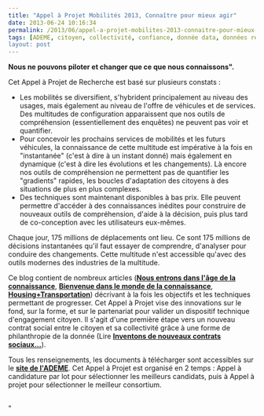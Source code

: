 ```yaml
---
title: "Appel à Projet Mobilités 2013, Connaître pour mieux agir"
date: 2013-06-24 10:16:34
permalink: /2013/06/appel-a-projet-mobilites-2013-connaitre-pour-mieux-agir.html
tags: [ADEME, citoyen, collectivité, confiance, donnée data, données réelles, Energie, gouvernance, management de la mobilité, philanthropie, qualité de l'air, Service de mobilité, transparence]
layout: post
---
```


<p style="text-align: justify"><strong>Nous ne pouvons piloter et changer que ce que nous connaissons".</strong></p> <p style=""text-align: justify"">Cet Appel à Projet de Recherche est basé sur plusieurs constats :</p> <ul> <li>Les mobilités se diversifient, s'hybrident principalement au niveau des usages, mais également au niveau de l'offre de véhicules et de services. Des multitudes de configuration apparaissent que nos outils de compréhension (essentiellement des enquêtes) ne peuvent pas voir et quantifier.</li> <li>Pour concevoir les prochains services de mobilités et les futurs véhicules, la connaissance de cette multitude est impérative à la fois en "instantanée" (c'est à dire à un instant donné) mais également en dynamique (c'est à dire les évolutions et les changements). Là encore nos outils de compréhension ne permettent pas de quantifier les "gradients" rapides, les boucles d'adaptation des citoyens à des situations de plus en plus complexes.</li> <li>Des techniques sont maintenant disponibles à bas prix. Elle peuvent permettre d'accéder à des connaissances inédites pour construire de nouveaux outils de compréhension, d'aide à la décision, puis plus tard de co-conception avec les utilisateurs eux-mêmes. </li></ul>  <!--more-->    <p style=""text-align: justify"">Chaque jour, 175 millions de déplacements ont lieu. Ce sont 175 millions de décisions instantanées qu'il faut essayer de comprendre, d'analyser pour conduire des changements. Cette multitude n'est accessible qu'avec des outils modernes des industries de la multitude.</p> <p style=""text-align: justify"">Ce blog contient de nombreux articles (<strong><a href="https://gabrielplassat.github.io/transportsdufutur/2011/09/nous-entrons-dans-lage-de-la-connaissance-des-mobilites.html"" target=""_blank"">Nous entrons dans l'âge de la connaissance</a></strong>, <strong><a href="https://gabrielplassat.github.io/transportsdufutur/2012/02/bienvenue-dans-le-monde-de-la-connaissance-des-mobilites-quand-savoir-permet-ensuite-de-prevoir-dorg.html"" target=""_blank"">Bienvenue dans le monde de la connaissance</a></strong>, <strong><a href="https://gabrielplassat.github.io/transportsdufutur/2011/04/housing-transportation-un-outil-puissant-daide-a-la-decision-pour-les-menages-les-collectivites-les.html"" target=""_blank"">Housing+Transportation</a></strong>) décrivant à la fois les objectifs et les techniques permettant de progresser. Cet Appel à Projet vise des innovations sur le fond, sur la forme, et sur le partenariat pour valider un dispositif technique d'engagement citoyen. Il s'agit d'une première étape vers un nouveau contrat social entre le citoyen et sa collectivité grâce à une forme de philanthropie de la donnée (Lire <strong><a href="https://gabrielplassat.github.io/transportsdufutur/2013/05/inventons-de-nouveaux-contrats-sociaux-entre-les-citoyens-et-la-collectivite-pour-exploiter-nos-53-s.html"" target=""_blank"">Inventons de nouveaux contrats sociaux...</a></strong>).   </p> <p style=""text-align: justify"">Tous les renseignements, les documents à télécharger sont accessibles sur le <strong><a href=""http://www2.ademe.fr/servlet/getDoc?cid=96&m=3&id=88304&p1=1"" target=""_blank"">site de l'ADEME</a></strong>. Cet Appel à Projet est organisé en 2 temps : Appel à candidature par lot pour sélectionner les meilleurs candidats, puis à Appel à projet pour sélectionner le meilleur consortium.                                                                                                        </p>"
